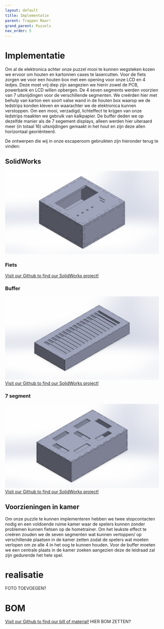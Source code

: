 ```yaml
---
layout: default
title: Implementatie
parent: Trappen Maar!
grand_parent: Puzzels
nav_order: 5
---
```

# Implementatie
Om al de elektronica achter onze puzzel mooi te kunnen wegsteken kozen we ervoor om houten en kartonnen cases te
lasercutten.
Voor de fiets zorgen we voor een houten box met een opening voor onze LCD en 4 ledjes. Deze moet vrij
diep zijn aangezien we hierin zowel de PCB, powerbank en LCD willen opbergen.
De 4 seven segments werden voorzien van 7 uitsnijdingen voor de verschillende segmenten. We creërden hier
met behulp van karton een soort valse wand in de houten box waarop we de ledstrips konden kleven en
waarachter we de elektronica kunnen verstoppen. Om een mooi, verzadigd, lichteffect te krijgen van onze ledstrips 
maakten we gebruik van kalkpapier.
De buffer deden we op dezelfde manier als de 7 segement displays, alleen werden hier uiteraard meer (in totaal 16)
uitsnijdingen gemaakt in het hout en zijn deze allen horizontaal georiënteerd.

De ontwerpen die wij in onze escaperoom gebruikten zijn hieronder terug te vinden: 
## SolidWorks
![](AssemblyFiets.png)
### Fiets
[Visit our Github to find our SolidWorks project!](https://github.com/PLAN-IT-B/BachelorProefTrappenMaar/tree/main/boxes/Fiets)
### Buffer
![](AssemblyBuffer.png)
[Visit our Github to find our SolidWorks project!](https://github.com/PLAN-IT-B/BachelorProefTrappenMaar/tree/main/boxes/Buffer)
### 7 segment
![](Assembly7Segment.png)
[Visit our Github to find our SolidWorks project!](https://github.com/PLAN-IT-B/BachelorProefTrappenMaar/tree/main/boxes/7segmentKlein)

## Voorzieningen in kamer
Om onze puzzle te kunnen implementeren hebben we twee stopcontacten nodig en een voldoende ruime kamer waar de spelers kunnen zonder problemen kunnen fietsen op de hometrainer. Om het leukste effect te creëren zouden we de seven segmenten wat kunnen vertoppen/ op verschillende plaatsen in de kamer zetten zodat de spelers wat moeten verlopen om ze alle 4 in het oog te kunnen houden. Voor de buffer moeten we een centrale plaats in de kamer zoeken aangezien deze de leidraad zal zijn gedurende het hele spel.

# realisatie
FOTO TOEVOEGEN?
# BOM
[Visit our Github to find our bill of material!](...)
HIER BOM ZETTEN?

